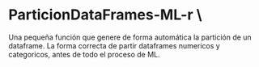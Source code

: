 # ParticionDataFrames-ML-r \
Una pequeña función que genere de forma automática la partición de un dataframe. 
La forma correcta de partir dataframes numericos y categoricos, antes de todo el proceso de ML. 
